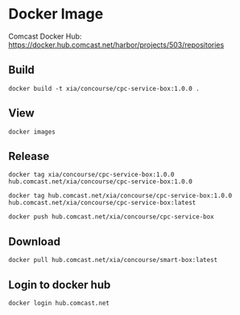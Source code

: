 # Docker Image
Comcast Docker Hub: https://docker.hub.comcast.net/harbor/projects/503/repositories
## Build

```
docker build -t xia/concourse/cpc-service-box:1.0.0 .

```
## View

```
docker images
```
## Release

```
docker tag xia/concourse/cpc-service-box:1.0.0 hub.comcast.net/xia/concourse/cpc-service-box:1.0.0

docker tag hub.comcast.net/xia/concourse/cpc-service-box:1.0.0 hub.comcast.net/xia/concourse/cpc-service-box:latest

docker push hub.comcast.net/xia/concourse/cpc-service-box
```

## Download

```
docker pull hub.comcast.net/xia/concourse/smart-box:latest
```

## Login to docker hub
```
docker login hub.comcast.net    
```